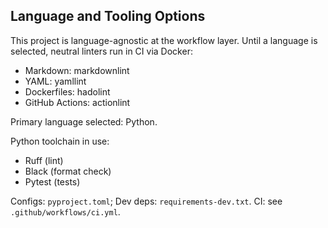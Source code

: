 ## Language and Tooling Options

This project is language-agnostic at the workflow layer. Until a language is selected, neutral linters run in CI via Docker:
- Markdown: markdownlint
- YAML: yamllint
- Dockerfiles: hadolint
- GitHub Actions: actionlint

Primary language selected: Python.

Python toolchain in use:
- Ruff (lint)
- Black (format check)
- Pytest (tests)

Configs: `pyproject.toml`; Dev deps: `requirements-dev.txt`.
CI: see `.github/workflows/ci.yml`.

